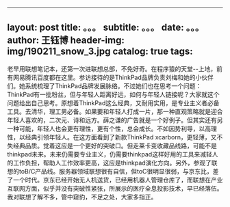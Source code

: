  --- 
 layout:     post 
 title:      。。。 
 subtitle:   。。。
 date:       。。。
 author:     王钰博 
 header-img: img/190211_snow_3.jpg 
 catalog: true 
 tags: 
 --- 
老早用联想笔记本，还第一次进联想总部，不免好奇。在程序猿的天堂--上地，前有网易腾讯百度都在这里。参访接待的是ThinkPad品牌负责刘梅和她的小伙伴们。她系统梳理了ThinkPad品牌发展脉络。不过她们也在思考一个问题：ThinkPad有一批粉丝，但与年轻人距离好远，如何与年轻人链接呢？大家就这个问题给出自己思考。原想着ThinkPad这么经典，又耐用实用，是专业主义者必备工具。去清华，理工男必备。如果要和年轻人打成一片，那一种直观策略就是迎合年轻人喜欢的，二次元、诗和远方。薛之谦的广告就是一个好例子。但其实还有另一种可能，年轻人也会更有理性，更有个性，总会成长。不如因势利导，以高理性，以经典引领年轻人。在这方面看到了新款ThinkPad xcarborn，更轻薄，又不失经典品质。觉着这应是一个更好的突破口。但走莱卡变收藏品线路，可能不是thinkpad未来。未来仍需要专业主义，仍需要thinkpad这样好用的工具来减轻人的工作负担，帮助人工作效率更高，这应是thinkpad演化方向。另外，参观了联想的toB/C产品线。服务器领域联想很有自信，但toC很明显很弱，与京东比，差了一个时代。京东已经开始无人机送货，已经用机器人管理仓库了，而联想在产业互联网方面，似乎并没有突破性紧张，所展示的医疗全息投影技术，早已经落伍。我对联想了解不多，管中窥豹，不足之处，大家多指正。
